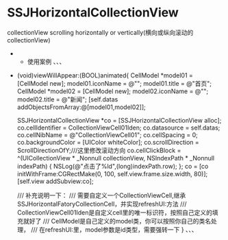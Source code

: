 # SSJHorizontalCollectionView
collectionView scrolling horizontally or vertically(横向或纵向滚动的collectionView)

- - 使用案例
、、、
 - (void)viewWillAppear:(BOOL)animated{
     CellModel *model01 = [CellModel new];
     model01.iconName = @"";
     model01.title = @"首页";
     CellModel *model02 = [CellModel new];
     model02.iconName = @"";
     model02.title = @"新闻";
     [self.datas addObjectsFromArray:@[model01,model02]];
     
     SSJHorizontalCollectionView *co = [SSJHorizontalCollectionView alloc];
     co.cellIdentifier = CollectionViewCell01Iden;
     co.datasource = self.datas;
     co.cellNibName = @"CollectionViewCell01";
     co.cellSpacing = 0;
     co.backgroundColor = [UIColor whiteColor];
     co.scrollDirection = ScrollDirectionOfY;///这里修改滚动方向
     co.cellClickBlock = ^(UICollectionView * _Nonnull collectionView, NSIndexPath * _Nonnull indexPath) {
         NSLog(@"点击了%ld",(long)indexPath.row);
     };
     co = [co initWithFrame:CGRectMake(0, 100, self.view.frame.size.width, 80)];
     [self.view addSubview:co];
 
     /// 补充说明一下：
     /// 需要自定义一个CollectionViewCell,继承SSJHorizontalFatoryCollectionCell，并实现refreshUI:方法
     /// CollectionViewCell01Iden是自定义cell里的唯一标识符，按照自己定义的填充就好了
     /// CellModel是自己定义的model类，你可以按照你自己的类名处理，
     /// 在refreshUI:里，model参数是id类型，需要强转一下
 }
、、、
